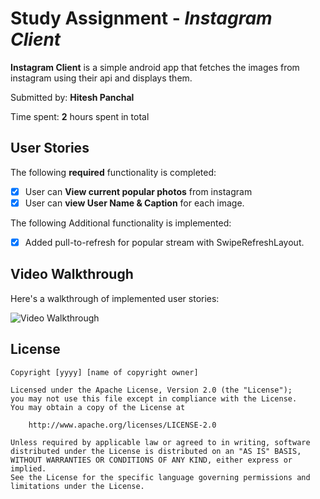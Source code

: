# Study Assignment - *Instagram Client*

**Instagram Client** is a simple android app that fetches the images from instagram using their api and displays them. 

Submitted by: **Hitesh Panchal**

Time spent: **2** hours spent in total

## User Stories

The following **required** functionality is completed:

* [x] User can **View current popular photos** from instagram
* [x] User can **view User Name & Caption** for each image.

The following Additional functionality is implemented:

* [x] Added pull-to-refresh for popular stream with SwipeRefreshLayout. 

## Video Walkthrough 

Here's a walkthrough of implemented user stories:

<img src='https://github.com/hitmeet5/InstagramClient/blob/master/InstagramClient.gif' title='Video Walkthrough' width='' alt='Video Walkthrough' />


## License

    Copyright [yyyy] [name of copyright owner]

    Licensed under the Apache License, Version 2.0 (the "License");
    you may not use this file except in compliance with the License.
    You may obtain a copy of the License at

        http://www.apache.org/licenses/LICENSE-2.0

    Unless required by applicable law or agreed to in writing, software
    distributed under the License is distributed on an "AS IS" BASIS,
    WITHOUT WARRANTIES OR CONDITIONS OF ANY KIND, either express or implied.
    See the License for the specific language governing permissions and
    limitations under the License.
